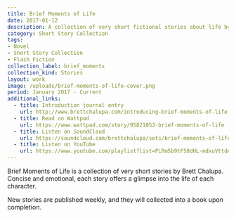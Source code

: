 ```yaml
---
title: Brief Moments of Life
date: 2017-01-12
description: A collection of very short fictional stories about life by Brett Chalupa, with new stories published weekly.
category: Short Story Collection
tags:
- Novel
- Short Story Collection
- Flash Fiction
collection_label: brief_moments
collection_kind: Stories
layout: work
image: /uploads/brief-moments-of-life-cover.png
period: January 2017 - Current
additional_links:
  - title: Introduction journal entry
    url: http://www.brettchalupa.com/introducing-brief-moments-of-life
  - title: Read on Wattpad
    url: https://www.wattpad.com/story/95821053-brief-moments-of-life
  - title: Listen on SoundCloud
    url: https://soundcloud.com/brettchalupa/sets/brief-moments-of-life
  - title: Listen on YouTube
    url: https://www.youtube.com/playlist?list=PLRm5b9tF58dHL-mdxuVttdAo-5arQ9Q0r
---
```


Brief Moments of Life is a collection of very short stories by Brett Chalupa. Concise and emotional, each story offers a glimpse into the life of each character.

New stories are published weekly, and they will collected into a book upon completion.
